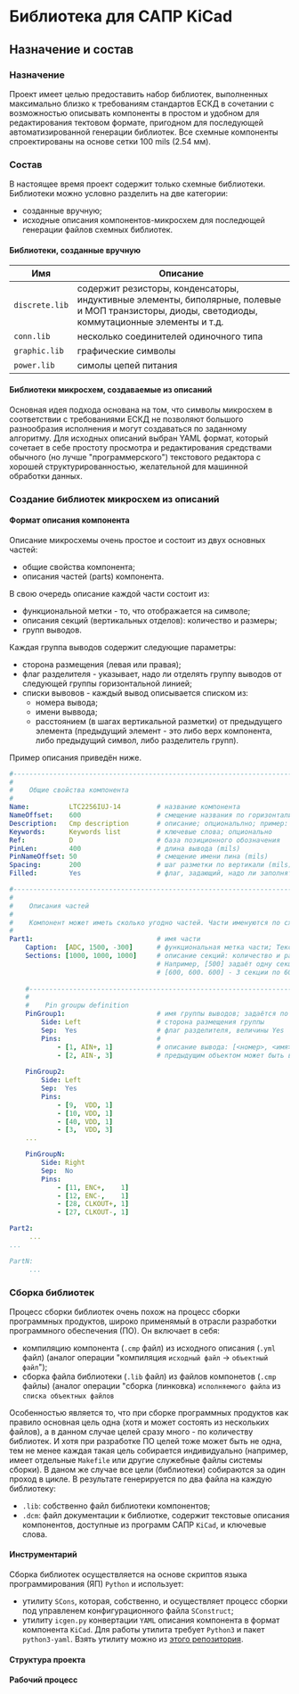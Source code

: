 # Библиотека для САПР KiCad

## Назначение и состав

### Назначение

Проект имеет целью предоставить набор библиотек, выполненных максимально близко к требованиям стандартов ЕСКД в сочетании с возможностью описывать компоненты в простом и удобном для редактирования тектовом формате, пригодном для последующей автоматизированной генерации библиотек. Все схемные компоненты спроектированы на основе сетки 100 mils (2.54 мм).

### Состав

В настоящее время проект содержит только схемные библиотеки. Библиотеки можно условно разделить на две категории:

* созданные вручную;
* исходные описания компонентов-микросхем для последющей генерации файлов схемных библиотек.
 
#### Библиотеки, созданные вручную

| Имя | Описание |
|----------|-------------|
| `discrete.lib`| содержит резисторы, конденсаторы, индуктивные элементы, биполярные, полевые и МОП транзисторы, диоды, светодиоды, коммутационные элементы и т.д. |
| `conn.lib`    | несколько соединителей одиночного типа |
| `graphic.lib` | графические символы |
| `power.lib`   | симолы цепей питания |



#### Библиотеки микросхем, создаваемые из описаний

Основная идея подхода основана на том, что символы микросхем в соответствии с требованиями ЕСКД не позволяют большого разнообразия исполнения и могут создаваться по заданному алгоритму. Для исходных описаний выбран YAML формат, который сочетает в себе простоту просмотра и редактирования средствами обычного (но лучше "программерского") текстового редактора с хорошей структурированностью, желательной для машинной обработки данных. 

### Создание библиотек микросхем из описаний

#### Формат описания компонента

Описание микросхемы очень простое и состоит из двух основных частей:

* общие свойства компонента;
* описания частей (parts) компонента.

В свою очередь описание каждой части состоит из:

* функциональной метки - то, что отображается на символе;
* описания секций (вертикальных отделов): количество и размеры;
* групп выводов.
 
Каждая группа выводов содержит следующие параметры:

* сторона размещения (левая или правая);
* флаг разделителя - указывает, надо ли отделять группу выводов от следующей группы горизонтальной линией;
* списки вывовов - каждый вывод описывается списком из:
  * номера вывода;
  * имени выввода;
  * расстоянием (в шагах вертикальной разметки) от предыдущего элемента (предыдущий элемент - это либо верх компонента, либо предыдущий символ, либо разделитель групп).

Пример описания приведён ниже.

```YAML
#-------------------------------------------------------------------------------
#
#    Общие свойства компонента
#
Name:          LTC2256IUJ-14         # название компонента
NameOffset:    600                   # смещение названия по горизонтали (mils); опционально, значение по умолчанию: 1000
Description:   Cmp description       # описание; опциональлно; пример: High-speed low-power 14-bit ADC
Keywords:      Keywords list         # ключевые слова; опционально
Ref:           D                     # база позиционного обозначения
PinLen:        400                   # длина вывода (mils)
PinNameOffset: 50                    # смещение имени пина (mils)
Spacing:       200                   # шаг разметки по вертикали (mils)
Filled:        Yes                   # флаг, задающий, надо ли заполнять компонент цветом, значенияs: Yes | No

#-------------------------------------------------------------------------------
#
#    Описания частей
#
#    Компонент может иметь сколько угодно частей. Части именуются по схеме PartN, где N - целые числа, начиная с 1
#
Part1:                               # имя части
    Caption:  [ADC, 1500, -300]      # функциональная метка части; Текст и координаты размещения
    Sections: [1000, 1000, 1000]     # описание секций: количество и размеры (ширина). Секций может быть 1, 2 или 3. 
                                     # Например, [500] задаёт одну секцию шириной 500 mil, 
                                     # [600, 600. 600] - 3 секции по 600 mil и т.д.
                   
    #---------------------------------------------------------------------------
    #
    #    Pin groupы definition
    PinGroup1:                       # имя группы выводов; задаётся по схеме PinGroupN, где N - целые числа
        Side: Left                   # сторона размещения группы
        Sep:  Yes                    # флаг разделителя, величины Yes | No
        Pins:                        #
            - [1, AIN+, 1]           # описание вывода: [<номер>, <имя>, <расстояние от предыдущего объекта>]
            - [2, AIN-, 3]           # предыдущим объектом может быть верх части, вывод или разделитель
                                                         
    PinGroup2:
        Side: Left
        Sep:  Yes
        Pins:
            - [9,  VDD, 1]
            - [10, VDD, 1]
            - [40, VDD, 1]
            - [3,  VDD, 3]
    ...

    PinGroupN:
        Side: Right
        Sep:  No
        Pins:
            - [11, ENC+,    1]
            - [12, ENC-,    1]
            - [28, CLKOUT+, 1]
            - [27, CLKOUT-, 1]

Part2:
     ...
...

PartN:
     ...
````
### Сборка библиотек

Процесс сборки библиотек очень похож на процесс сборки программных продуктов, широко применямый в отрасли разработки программного обеспечения (ПО). Он включает в себя:
 
* компиляцию компонента (`.cmp` файл) из исходного описания (`.yml` файл) (аналог операции "компиляция `исходный файл` -> `объектный файл`");
* сборка файла библиотеки (`.lib` файл) из файлов компонетов (`.cmp` файлы) (аналог операции "сборка (линковка) `исполняемого файла` из `списка объектных файлов`
 
Особенностью является то, что при сборке программных продуктов как правило основная цель одна (хотя и может состоять из нескольких файлов), а в данном случае целей сразу много - по количеству библиотек. И хотя при разработке ПО целей тоже может быть не одна, тем не менее каждая такая цель собирается индивидуально (например, имеет отдельные `Makefile` или другие служебные файлы системы сборки). В даном же случае все цели (библиотеки) собираются за один проход в цикле. В результате генерируется по два файла на каждую библиотеку: 

* `.lib`: собственно файл библиотеки компонентов;
* `.dcm`: файл документации к библиотке, содержит текстовые описания компонентов, доступные из программ САПР `KiCad`, и ключевые слова.
 
#### Инструментарий

Сборка библиотек осуществляется на основе скриптов языка программирования (ЯП) `Python` и использует:

* утилиту `SCons`, которая, собственно, и осуществляет процесс сборки под управленем конфигурационного файла `SConstruct`;
* утилиту `icgen.py` конвертации `YAML` описания компонента в формат компонента `KiCad`. Для работы утилита требует `Python3` и пакет `python3-yaml`. Взять утилиту можно из [этого репозитория](https://github.com/harryzhurov/kicad-lib-gen/tree/develop).

#### Структура проекта


#### Рабочий процесс








